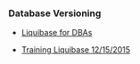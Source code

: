 ### Database Versioning

+ [Liquibase for DBAs](https://dzone.com/articles/liquibase-for-dbas)

+ [Training Liquibase 12/15/2015](https://www.youtube.com/watch?v=0gOr27M7fRE)

